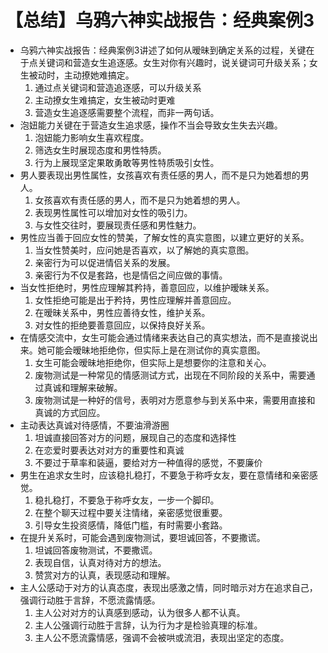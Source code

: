 # 【总结】乌鸦六神实战报告：经典案例3

-   乌鸦六神实战报告：经典案例3讲述了如何从暧昧到确定关系的过程，关键在于点关键词和营造女生追逐感。女生对你有兴趣时，说关键词可升级关系；女生被动时，主动撩她难搞定。
    1.  通过点关键词和营造追逐感，可以升级关系
    2.  主动撩女生难搞定，女生被动时更难
    3.  营造女生追逐感需要整个流程，而非一两句话。
-   泡妞能力关键在于营造女生追求感，操作不当会导致女生失去兴趣。
    1.  泡妞能力影响女生喜欢程度。
    2.  筛选女生时展现态度和男性特质。
    3.  行为上展现坚定果敢勇敢等男性特质吸引女性。
-   男人要表现出男性属性，女孩喜欢有责任感的男人，而不是只为她着想的男人。
    1.  女孩喜欢有责任感的男人，而不是只为她着想的男人。
    2.  表现男性属性可以增加对女性的吸引力。
    3.  与女性交往时，要展现责任感和男性魅力。
-   男性应当善于回应女性的赞美，了解女性的真实意图，以建立更好的关系。
    1.  当女性赞美时，应问她是否喜欢，以了解她的真实意图。
    2.  亲密行为可以促进情侣关系的发展。
    3.  亲密行为不仅是套路，也是情侣之间应做的事情。
-   当女性拒绝时，男性应理解其矜持，善意回应，以维护暧昧关系。
    1.  女性拒绝可能是出于矜持，男性应理解并善意回应。
    2.  在暧昧关系中，男性应善待女性，维护关系。
    3.  对女性的拒绝要善意回应，以保持良好关系。
-   在情感交流中，女生可能会通过情绪来表达自己的真实想法，而不是直接说出来。她可能会暧昧地拒绝你，但实际上是在测试你的真实意图。
    1.  女生可能会暧昧地拒绝你，但实际上是想要你的注意和关心。
    2.  废物测试是一种常见的情感测试方式，出现在不同阶段的关系中，需要通过真诚和理解来破解。
    3.  废物测试是一种好的信号，表明对方愿意参与到关系中来，需要用直接和真诚的方式回应。
-   主动表达真诚对待感情，不要油滑游圈
    1.  坦诚直接回答对方的问题，展现自己的态度和选择性
    2.  在恋爱时要表达对对方的重要性和真诚
    3.  不要过于草率和装逼，要给对方一种值得的感觉，不要廉价
-   男生在追求女生时，应该稳扎稳打，不要急于称呼女友，要在意情绪和亲密感觉。
    1.  稳扎稳打，不要急于称呼女友，一步一个脚印。
    2.  在整个聊天过程中要关注情绪，亲密感觉很重要。
    3.  引导女生投资感情，降低门槛，有时需要小套路。
-   在提升关系时，可能会遇到废物测试，要坦诚回答，不要撒谎。
    1.  坦诚回答废物测试，不要撒谎。
    2.  表现自信，认真对待对方的想法。
    3.  赞赏对方的认真，表现感动和理解。
-   主人公感动于对方的认真态度，表现出感激之情，同时暗示对方在追求自己，强调行动胜于言辞，不愿流露情感。
    1.  主人公对对方的认真感到感动，认为很多人都不认真。
    2.  主人公强调行动胜于言辞，认为行为才是检验真理的标准。
    3.  主人公不愿流露情感，强调不会被哄或流泪，表现出坚定的态度。